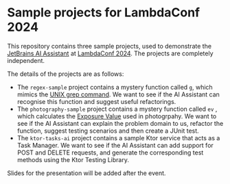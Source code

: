 # Sample projects for LambdaConf 2024

This repository contains three sample projects, used to demonstrate the [JetBrains AI Assistant](https://www.jetbrains.com/ai/) at [LambdaConf 2024](https://www.lambdaconf.us/). The projects are completely independent.

The details of the projects are as follows:

* The `regex-sample` project contains a mystery function called `g`, which mimics the [UNIX grep command](https://en.wikipedia.org/wiki/Grep). We want to see if the AI Assistant can recognise this function and suggest useful refactorings.
* The `photography-sample` project contains a mystery function called `ev` , which calculates the [Exposure Value](https://en.wikipedia.org/wiki/Exposure_value) used in photogrpahy. We want to see if the AI Assistant can explain the problem domain to us, refactor the function, suggest testing scenarios and then create a JUnit test.
* The `ktor-tasks-ai` project contains a sample Ktor service that acts as a Task Manager. We want to see if the AI Assistant can add support for POST and DELETE requests, and generate the corresponding test methods using the Ktor Testing Library.

Slides for the presentation will be added after the event. 

